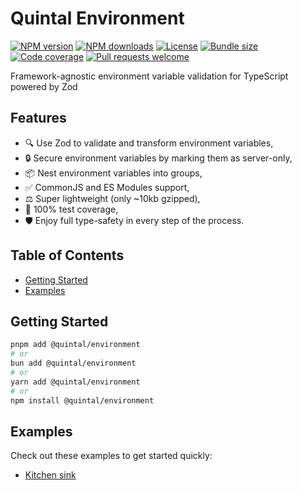 <!--
THIS FILE IS (PARTIALLY) AUTO-GENERATED USING `pnpm generate`.
TO EDIT THE CONTENT, PLEASE MODIFY `/workspace.ts` OR `/scripts/generate.ts`
-->

# Quintal Environment

[![NPM version](https://img.shields.io/npm/v/@quintal/environment?style=flat-square)](https://npmjs.com/@quintal/environment)
[![NPM downloads](https://img.shields.io/npm/dt/@quintal/environment?style=flat-square)](https://npmjs.com/@quintal/environment)
[![License](https://img.shields.io/npm/l/@quintal/environment?style=flat-square)](https://github.com/quintalwebsolutions/quintal-oss/blob/main/LICENSE)
[![Bundle size](https://img.shields.io/bundlephobia/minzip/@quintal/environment?style=flat-square)](https://bundlephobia.com/package/@quintal/environment)
[![Code coverage](https://img.shields.io/codecov/c/github/quintalwebsolutions/quintal-oss?style=flat-square&token=3ORY9UP6H7&flag=environment&logo=codecov)](https://app.codecov.io/gh/quintalwebsolutions/quintal-oss/flags?historicalTrend=LAST_7_DAYS&flags%5B0%5D=environment)
[![Pull requests welcome](https://img.shields.io/badge/PRs-welcome-brightgreen.svg?style=flat-square)](https://github.com/quintalwebsolutions/quintal-oss/blob/main/CONTRIBUTING.md)

Framework-agnostic environment variable validation for TypeScript powered by Zod

## Features

- 🔍 Use Zod to validate and transform environment variables,
- 🔒 Secure environment variables by marking them as server-only,
- 📦 Nest environment variables into groups,
- ✅ CommonJS and ES Modules support,
- ⚖️ Super lightweight (only ~10kb gzipped),
- 🧪 100% test coverage,
- 🛡️ Enjoy full type-safety in every step of the process.

## Table of Contents

- [Getting Started](#getting-started)
- [Examples](#examples)

## Getting Started

```sh
pnpm add @quintal/environment
# or
bun add @quintal/environment
# or
yarn add @quintal/environment
# or
npm install @quintal/environment
```

## Examples

Check out these examples to get started quickly:

- [Kitchen sink](https://codesandbox.io/p/sandbox/x2slnv?file=%2Findex.ts)

<!-- END AUTO-GENERATED: Add custom documentation after this comment -->
